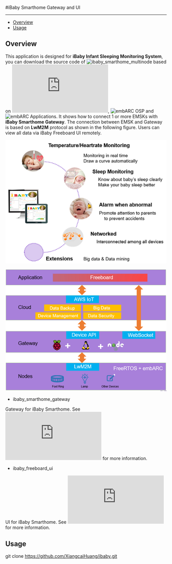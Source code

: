 #iBaby Smarthome Gateway and UI
***
* [Overview](#overview)
* [Usage](#usage)

## Overview

This application is designed for **iBaby Infant Sleeping Monitoring System**, you can download the source code of ![ibaby_smarthome_multinode][30] based on ![EMSK][31], ![embARC OSP][32] and ![embARC Applications][33]. It shows how to connect 1 or more EMSKs with **iBaby Smarthome Gateway**. The connection between EMSK and Gateway is based on **LwM2M** protocol as shown in the following figure. Users can view all data via iBaby Freeboard UI remotely.

![ibaby_function][0]

![system_architecture][1]

* ibaby_smarthome_gateway

Gateway for iBaby Smarthome. See ![iBaby Smarthome Gateway README][34] for more information.

* ibaby_freeboard_ui

UI for iBaby Smarthome. See ![iBaby Freeboard UI README][35] for more information.

## Usage

git clone https://github.com/XiangcaiHuang/ibaby.git


[0]: ./doc/screenshots/ibaby_function.PNG         "ibaby_function"
[1]: ./doc/screenshots/system_architecture.PNG    "system_architecture"

[30]: https://github.com/XiangcaiHuang/embarc_applications/tree/master/ibaby_smarthome_multinode    "ibaby_smarthome_multinode"
[31]: https://www.synopsys.com/dw/ipdir.php?ds=arc_em_starter_kit    "DesignWare ARC EM Starter Kit(EMSK)"
[32]: https://github.com/foss-for-synopsys-dwc-arc-processors/embarc_osp    "embARC OSP"
[33]: https://github.com/foss-for-synopsys-dwc-arc-processors/embarc_applications    "embARC Applications"
[34]: https://github.com/XiangcaiHuang/ibaby/blob/master/ibaby_smarthome_gateway/README.md    "iBaby Smarthome Gateway README"
[35]: https://github.com/XiangcaiHuang/ibaby/blob/master/ibaby_freeboard_ui/README.md    "iBaby Freeboard UI README"

